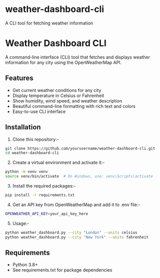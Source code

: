 # weather-dashboard-cli
A CLI tool for fetching weather information

# Weather Dashboard CLI

A command-line interface (CLI) tool that fetches and displays weather information for any city using the OpenWeatherMap API.

## Features

- Get current weather conditions for any city
- Display temperature in Celsius or Fahrenheit
- Show humidity, wind speed, and weather description
- Beautiful command-line formatting with rich text and colors
- Easy-to-use CLI interface

## Installation

1. Clone this repository:-
```bash
git clone https://github.com/yourusername/weather-dashboard-cli.git
cd weather-dashboard-cli
```
2. Create a virtual environment and activate it:-
```bash
python -m venv venv
source venv/bin/activate  # On Windows, use: venv\Scripts\activate
```
3. Install the required packages:-
```bash
pip install -r requirements.txt
```
4. Get an API key from OpenWeatherMap and add it to .env file:-
```bash
OPENWEATHER_API_KEY=your_api_key_here
```
5. Usage:-
```bash
python weather_dashboard.py --city "London" --units celsius
python weather_dashboard.py --city "New York" --units fahrenheit
```
## Requirements

- Python 3.8+
- See requirements.txt for package dependencies
